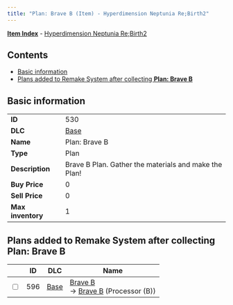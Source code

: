 ```yaml
---
title: "Plan: Brave B (Item) - Hyperdimension Neptunia Re;Birth2"
---
```


[**Item Index**](/neptunia/rb2/item/index.html) - [Hyperdimension Neptunia Re;Birth2](/neptunia/rb2)

## Contents

- [Basic information](#basic-information)
- [Plans added to Remake System after collecting **Plan: Brave B**](#plans-added-to-remake-system-after-collecting-plan-brave-b)

## Basic information

|   |   |
| -- | -- |
| **ID** | 530 |
| **DLC** | [Base](/neptunia/rb2/dlc/0-base.html) |
| **Name** | Plan: Brave B |
| **Type** | Plan |
| **Description** | Brave B Plan. Gather the materials and make the Plan! |
| **Buy Price** | 0 |
| **Sell Price** | 0 |
| **Max inventory** | 1 |

## Plans added to Remake System after collecting **Plan: Brave B**

|    | ID | DLC | Name |
| -- | -- | --- | ---- |
| <input type="checkbox" id="rb2-remake-0-596" class="trackbox" /> | 596 | [Base](/neptunia/rb2/dlc/0-base.html) | [Brave B](/neptunia/rb2/remake/0-596-brave-b.html)<br />→ [Brave B](/neptunia/rb2/item/0-3383-brave-b.html) (Processor (B)) |